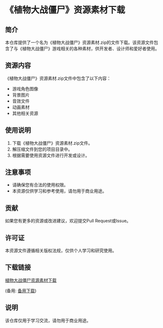 # 《植物大战僵尸》资源素材下载

## 简介

本仓库提供了一个名为《植物大战僵尸》资源素材.zip的文件下载。该资源文件包含了与《植物大战僵尸》游戏相关的各种素材，供开发者、设计师和爱好者使用。

## 资源内容

《植物大战僵尸》资源素材.zip文件中包含了以下内容：

- 游戏角色图像
- 背景图片
- 音效文件
- 动画素材
- 其他相关资源

## 使用说明

1. 下载《植物大战僵尸》资源素材.zip文件。
2. 解压缩文件到您的项目目录中。
3. 根据需要使用资源文件进行开发或设计。

## 注意事项

- 请确保您有合法的使用权限。
- 本资源仅供学习和参考使用，请勿用于商业用途。

## 贡献

如果您有更多的资源或改进建议，欢迎提交Pull Request或Issue。

## 许可证

本资源文件遵循相关版权法规，仅供个人学习和研究使用。

## 下载链接
[植物大战僵尸资源素材下载](https://pan.quark.cn/s/235d1e72c4ec) 

(备用: [备用下载](https://pan.baidu.com/s/1wPMw4duFuwuXzOSJaK5Yww?pwd=1234))

## 说明

该仓库仅用于学习交流，请勿用于商业用途。

